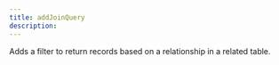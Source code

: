 ```yaml
---
title: addJoinQuery
description: 
---
```



Adds a filter to return records based on a relationship in a related table.
